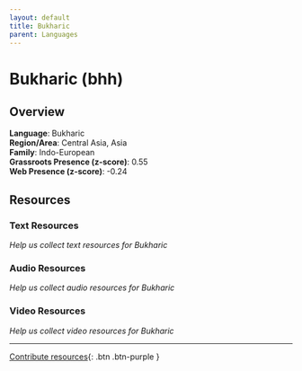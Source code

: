 ```yaml
---
layout: default
title: Bukharic
parent: Languages
---
```


# Bukharic (bhh)

## Overview

**Language**: Bukharic  
**Region/Area**: Central Asia, Asia  
**Family**: Indo-European  
**Grassroots Presence (z-score)**: 0.55  
**Web Presence (z-score)**: -0.24  

## Resources

### Text Resources
*Help us collect text resources for Bukharic*

### Audio Resources
*Help us collect audio resources for Bukharic*

### Video Resources
*Help us collect video resources for Bukharic*

---

[Contribute resources](https://forms.office.com/e/1SfLJx3u1r){: .btn .btn-purple }
